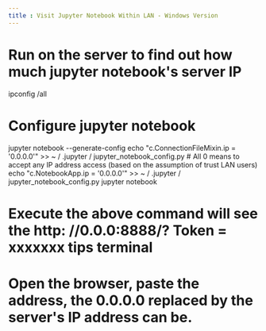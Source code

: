 ```yaml
---
title : Visit Jupyter Notebook Within LAN - Windows Version
---
```


# Run on the server to find out how much jupyter notebook's server IP
ipconfig /all

# Configure jupyter notebook
jupyter notebook --generate-config
echo "c.ConnectionFileMixin.ip = '0.0.0.0'" >> ~ / .jupyter / jupyter_notebook_config.py # All 0 means to accept any IP address access (based on the assumption of trust LAN users)
echo "c.NotebookApp.ip = '0.0.0.0'" >> ~ / .jupyter / jupyter_notebook_config.py
jupyter notebook

# Execute the above command will see the http: //0.0.0:8888/? Token = xxxxxxx tips terminal
# Open the browser, paste the address, the 0.0.0.0 replaced by the server's IP address can be.
